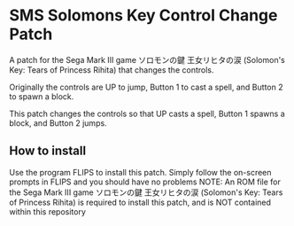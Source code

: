 # SMS Solomons Key Control Change Patch
 A patch for the Sega Mark III game ソロモンの鍵 王女リヒタの涙 (Solomon's Key: Tears of Princess Rihita) that changes the controls.

 Originally the controls are UP to jump, Button 1 to cast a spell, and Button 2 to spawn a block. 
 
 This patch changes the controls so that UP casts a spell, Button 1 spawns a block, and Button 2 jumps.

## How to install
Use the program FLIPS to install this patch. Simply follow the on-screen prompts in FLIPS and you should have no problems 
NOTE: An ROM file for the Sega Mark III game ソロモンの鍵 王女リヒタの涙 (Solomon's Key: Tears of Princess Rihita) is required
to install this patch, and is NOT contained within this repository
